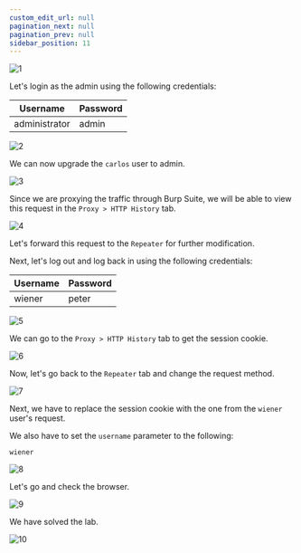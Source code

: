 ```yaml
---
custom_edit_url: null
pagination_next: null
pagination_prev: null
sidebar_position: 11
---
```


![1](https://github.com/Knign/Write-ups/assets/110326359/73ad1e49-c6ab-4d85-b04f-211dc275b154)

Let's login as the admin using the following credentials:

| Username | Password |
| -------- | -------- |
| administrator         | admin         |

![2](https://github.com/Knign/Write-ups/assets/110326359/1bf1d705-0b91-4f8a-be99-d3ba18aabc4c)

We can now upgrade the `carlos` user to admin.

![3](https://github.com/Knign/Write-ups/assets/110326359/c8272181-c074-4cbd-a8c8-c99a7e9093ff)

Since we are proxying the traffic through Burp Suite, we will be able to view this request in the `Proxy > HTTP History` tab.

![4](https://github.com/Knign/Write-ups/assets/110326359/54384e46-02d0-4402-be31-f6f68a2620af)

Let's forward this request to the `Repeater` for further modification.

Next, let's log out and log back in using the following credentials:

| Username | Password |
| -------- | -------- |
| wiener         | peter         |

![5](https://github.com/Knign/Write-ups/assets/110326359/e58f99ef-9fba-4101-be3f-5d8704d6bf20)

We can go to the `Proxy > HTTP History` tab to get the session cookie.

![6](https://github.com/Knign/Write-ups/assets/110326359/11de2d78-cdec-4a12-8894-22609761e8da)

Now, let's go back to the `Repeater` tab and change the request method.

![7](https://github.com/Knign/Write-ups/assets/110326359/7a5562b0-e467-4cc4-8ab4-52b4af27c5e3)

Next, we have to replace the session cookie with the one from the `wiener` user's request.

We also have to set the `username` parameter to the following:

```
wiener
```

![8](https://github.com/Knign/Write-ups/assets/110326359/50edf04e-c15b-4bc5-8f0b-9ef667a0b362)

Let's go and check the browser.

![9](https://github.com/Knign/Write-ups/assets/110326359/d4e8cee7-dfc2-4818-8995-6569eab9f7c1)

We have solved the lab.

![10](https://github.com/Knign/Write-ups/assets/110326359/64f69236-a934-4cf1-a7c9-d900a951a2c6)
